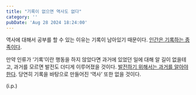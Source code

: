 ```yaml
---
title: "기록이 없으면 역사도 없다"
category: ''
pubDate: 'Aug 28 2024 18:24:00'
---
```


역사에 대해서 공부를 할 수 있는 이유는 기록이 남아있기 때문이다. [인간은 기록하는 종족이다](/notes/인간은_기록하는_종족이다).

만약 인류가 ‘기록’이란 행동을 하지 않았다면 과거에 있었던 일에 대해 알 길이 없을테고, 과거를 모르면 발전도 더디게 이루어졌을 것이다. [발전하기 위해서는 과거를 알아야 한다](/notes/발전하기_위해서는_과거를_알아야_한다). 당연히 기록을 바탕으로 만들어진 ‘역사’ 또한 없을 것이다. 

(i.p.)